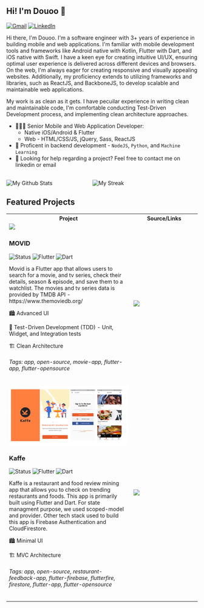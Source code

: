 ## Hi! I'm Douoo 👋

[<img alt="Gmail" src="https://img.shields.io/badge/biruksewberiso%40gmail.com-black?logo=gmail&logoColor=white&color=%232D3038" />][email]
[<img alt="LinkedIn" src="https://img.shields.io/badge/Brooksew%20B.-blue?logo=linkedin&logoColor=white"/>][linkedin]

[email]: biruksewberiso@gmail.com
[linkedin]: https://www.linkedin.com/in/brooksewb/

Hi there, I'm Douoo. I'm a software engineer with 3+ years of experience in building mobile and web applications. I'm familiar with mobile development tools and frameworks like Android native with Kotlin, Flutter with Dart, and iOS native with Swift. I have a keen eye for creating intuitive UI/UX, ensuring optimal user experience is delivered across different devices and browsers. On the web, I'm always eager for creating responsive and visually appealing websites. Additionally, my proficiency extends to utilizing frameworks and libraries, such as ReactJS, and BackboneJS, to develop scalable and maintainable web applications.

My work is as clean as it gets. I have pecuilar experience in writing clean and maintainable code, I'm comfortable conducting Test-Driven Development process, and implementing clean architecture approaches.

* 👨🏻‍💻 Senior Mobile and Web Application Developer: 
    - Native iOS/Android & Flutter
    - Web - HTML/CSS/JS, jQuery, Sass, ReactJS
* 🌱 Proficent in backend development - `NodeJS`, `Python`, and `Machine Learning`
* 💬 Looking for help regarding a project? Feel free to contact me on linkedin or email


<br />
<div style="display: flex; align-items: center;">
<img width="45%" src="https://github-readme-stats.vercel.app/api?username=douoo&show_icons=true&theme=dracula&hide_border=true" alt="My Github Stats"/>
<img width="45%" src="https://github-readme-streak-stats.herokuapp.com/?user=douoo&theme=monokai-metallian&hide_border=true" alt="My Streak"/>
</div>


## Featured Projects

<table>
  <tbody>
    <tr>
      <th>
        Project
      </th>
      <th width="35%">
        Source/Links
      </th>
    </tr>
    <tr>
      <td>
        <img src="https://github.com/Douoo/movid/raw/main/preview/video_preview.gif?raw=true"/>
        <h3>MOVID</h3>
        <img alt="Status" src="https://img.shields.io/badge/Completed-71C28F?logo=github&logoColor=white&label=Status"/>
        <img alt="Flutter" src="https://img.shields.io/badge/Flutter-1E1E1E?logo=flutter&logoColor=white"/>
        <img alt="Dart" src="https://img.shields.io/badge/Dart-0C5196?logo=flutter&logoColor=white"/>
        <p>Movid is a Flutter app that allows users to search for a movie, and tv series, check their details, season & episode, and save them to a watchlist. The movies and tv series data is provided by TMDB API - https://www.themoviedb.org/</p>
        <p>🏙️ Advanced UI</p>
        <p>🧪 Test-Driven Development (TDD) - Unit, Widget, and Integration tests</p>
        <p>🏗️ Clean Architecture</p>
        <h6>Tags: app, open-source, movie-app, flutter-app, flutter-opensource</h6>
      </td>
      <td>
        <a href="https://github.com/douoo/movid">
          <img src="https://github-readme-stats.vercel.app/api/pin/?username=douoo&repo=movid&theme=dracula&hide_border=true"/>
        </a>
      </td>
    </tr>
    <tr>
    <td>
        <img src="https://github.com/Douoo/Kaffe/raw/main/preview/Showcase.png"/>
        <h3>Kaffe</h3>
        <img alt="Status" src="https://img.shields.io/badge/Completed-71C28F?logo=github&logoColor=white&label=Status"/>
        <img alt="Flutter" src="https://img.shields.io/badge/Flutter-1E1E1E?logo=flutter&logoColor=white"/>
        <img alt="Dart" src="https://img.shields.io/badge/Dart-0C5196?logo=flutter&logoColor=white"/>
        <p>Kaffe is a restaurant and food review mining app that allows you to check on trending restaurants and foods. This app is primarily built using Flutter and Dart. For state managment purpose, we used scoped-model and provider. Other tech stack used to build this app is Firebase Authentication and CloudFirestore. </p>
        <p>🏙️ Minimal UI</p>
        <p>🏗️ MVC Architecture</p>
        <h6>Tags: app, open-source, restaurant-feedback-app, flutter-firebase, flutterfire, firestore, flutter-app, flutter-opensource</h6>
      </td>
      <td>
        <a href="https://github.com/douoo/kaffe">
          <img src="https://github-readme-stats.vercel.app/api/pin/?username=douoo&repo=kaffe&theme=dracula&hide_border=true"/>
        </a>
      </td>
    </tr>
  </tbody>
</table>
